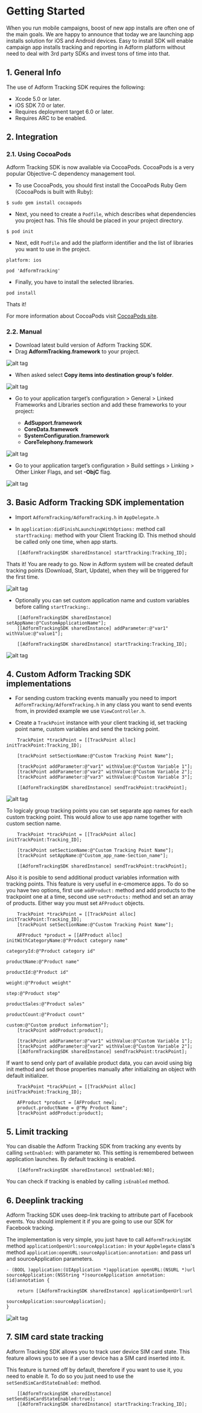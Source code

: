 # Getting Started

When you run mobile campaigns, boost of new app installs are often one of the main goals. We are happy to announce that today we are launching app installs solution for iOS and Android devices. Easy to install SDK will enable campaign app installs tracking and reporting in Adform platform without need to deal with 3rd party SDKs and invest tons of time into that.

## 1. General Info

The use of Adform Tracking SDK requires the following:

* Xcode 5.0 or later.
* iOS SDK 7.0 or later.
* Requires deployment target 6.0 or later.
* Requires ARC to be enabled. 

## 2. Integration

### 2.1. Using CocoaPods

Adform Tracking SDK is now available via CocoaPods. CocoaPods is a very popular Objective-C dependency management tool. 

* To use CocoaPods, you should first install the CocoaPods Ruby Gem (CocoaPods is built with Ruby):

````
$ sudo gem install cocoapods
````

* Next, you need to create a `Podfile`, which describes what dependencies you project has. This file should be placed in your project directory. 

````
$ pod init
````

* Next, edit `Podfile` and add the platform identifier and the list of libraries you want to use in the project. 

````
platform: ios

pod 'AdformTracking'
````

* Finally, you have to install the selected libraries.

````
pod install
````
Thats it!

For more information about CocoaPods visit [CocoaPods site](http://cocoapods.org/about).


### 2.2. Manual

* Download latest build version of Adform Tracking SDK.
* Drag **AdformTracking.framework** to your project.

![alt tag](Screenshots/drag_and_drop.png)

* When asked select **Copy items into destination group's folder**.

![alt tag](Screenshots/copy.png)

* Go to your application target’s configuration > General > Linked Frameworks and Libraries section and add these frameworks to your project:

   * **AdSupport.framework**
   * **CoreData.framework**
   * **SystemConfiguration.framework**
   * **CoreTelephony.framework**

![alt tag](Screenshots/frameworks.png)

* Go to your application target’s configuration > Build settings > Linking > Other Linker Flags, and set **-ObjC** flag.

![alt tag](Screenshots/flag.png)

## 3. Basic Adform Tracking SDK implementation

* Import `AdformTracking/AdformTracking.h` in `AppDelegate.h`

* In `application:didFinishLaunchingWithOptions:` method call `startTracking:` method with your Client Tracking ID. This method should be called only one time, when app starts.

````objc
    [[AdformTrackingSDK sharedInstance] startTracking:Tracking_ID];
````

Thats it! You are ready to go. Now in Adform system will be created default tracking points (Download, Start, Update), when they will be triggered for the first time.

![alt tag](Screenshots/basic.png)

* Optionally you can set custom application name and custom variables before calling `startTracking:`.

````objc
    [[AdformTrackingSDK sharedInstance] setAppName:@"CustomApplicationName"];
    [[AdformTrackingSDK sharedInstance] addParameter:@"var1" withValue:@"value1"];
    
    [[AdformTrackingSDK sharedInstance] startTracking:Tracking_ID];
````

![alt tag](Screenshots/custom_params.png)

## 4. Custom Adform Tracking SDK implementations

* For sending custom tracking events manually you need to import `AdformTracking/AdformTracking.h` in any class you want to send events from, in provided example we use `ViewController.h`.

* Create a `TrackPoint` instance with your client tracking id, set tracking point name, custom variables and send the tracking point. 

````objc
    TrackPoint *trackPoint = [[TrackPoint alloc] initTrackPoint:Tracking_ID];
    
    [trackPoint setSectionName:@"Custom Tracking Point Name"];
    
    [trackPoint addParameter:@"var1" withValue:@"Custom Variable 1"];
    [trackPoint addParameter:@"var2" withValue:@"Custom Variable 2"];
    [trackPoint addParameter:@"var3" withValue:@"Custom Variable 3"];
    
    [[AdformTrackingSDK sharedInstance] sendTrackPoint:trackPoint];
````

![alt tag](Screenshots/custom_tracking.png)

To logicaly group tracking points you can set separate app names for each custom tracking point. This would allow to use app name together with custom section name.

````objc
    TrackPoint *trackPoint = [[TrackPoint alloc] initTrackPoint:Tracking_ID];
    
    [trackPoint setSectionName:@"Custom Tracking Point Name"];
    [trackPoint setAppName:@"Custom_app_name-Section_name"];
    
    [[AdformTrackingSDK sharedInstance] sendTrackPoint:trackPoint];
````

Also it is posible to send additional product variables information with tracking points. This feature is very useful in e-cmomerce apps. To do so you have two options, first use `addProduct:` method and add products to the trackpoint one at a time, second use `setProducts:` method and set an array of products. Either way you must set `AFProduct` objects.

````objc
    TrackPoint *trackPoint = [[TrackPoint alloc] initTrackPoint:Tracking_ID];
    [trackPoint setSectionName:@"Custom Tracking Point Name"];
    
    AFProduct *product = [[AFProduct alloc] initWithCategoryName:@"Product category name"
                                                      categoryId:@"Product category id"
                                                     productName:@"Product name"
                                                       productId:@"Product id"
                                                          weight:@"Product weight"
                                                            step:@"Product step"
                                                    productSales:@"Product sales"
                                                    productCount:@"Product count"
                                                          custom:@"Custom product information"];
    [trackPoint addProduct:product];
    
    [trackPoint addParameter:@"var1" withValue:@"Custom Variable 1"];
    [trackPoint addParameter:@"var2" withValue:@"Custom Variable 2"];
    [[AdformTrackingSDK sharedInstance] sendTrackPoint:trackPoint];
```` 

If want to send only part of available product data, you can avoid using big init method and set those properties manually after initializing an object with default initializer.
````objc
    TrackPoint *trackPoint = [[TrackPoint alloc] initTrackPoint:Tracking_ID];

    AFProduct *product = [AFProduct new];
    product.productName = @"My Product Name";
    [trackPoint addProduct:product];
```` 

## 5. Limit tracking

You can disable the Adform Tracking SDK from tracking any events by calling `setEnabled:` with parameter `NO`. This setting is remembered between application launches. By default tracking is enabled.

````objc
    [[AdformTrackingSDK sharedInstance] setEnabled:NO];
```` 

You can check if tracking is enabled by calling `isEnabled` method.
 

## 6. Deeplink tracking

Adform Tracking SDK uses deep-link tracking to attribute part of Facebook events. You should implement it if you are going to use our SDK for Facebook tracking.

The implementation is very simple, you just have to call `AdformTrackingSDK` method `applicationOpenUrl:sourceApplication:` in your `AppDelegate` class's method `application:openURL:sourceApplication:annotation:` and pass url and sourceApplication parameters.

````objc
- (BOOL )application:(UIApplication *)application openURL:(NSURL *)url sourceApplication:(NSString *)sourceApplication annotation:(id)annotation {
    
    return [[AdformTrackingSDK sharedInstance] applicationOpenUrl:url
                                                sourceApplication:sourceApplication];
}
````

![alt tag](Screenshots/deeplink.png)

## 7. SIM card state tracking

Adform Tracking SDK allows you to track user device SIM card state. This feature allows you to see if a user device has a SIM card inserted into it. 

This feature is turned off by default, therefore if you want to use it, you need to enable it. To do so you just need to use the `setSendSimCardStateEnabled:` method.

````objc
    [[AdformTrackingSDK sharedInstance] setSendSimCardStateEnabled:true];
    [[AdformTrackingSDK sharedInstance] startTracking:Tracking_ID];
````

